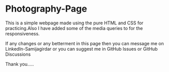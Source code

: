 # Photography-Page

This is a simple webpage made using the pure HTML and CSS for practicing.Also I have added some of the media queries to for the responsiveness.

If any changes or any betterment in this page then you can message me on LinkedIn-Samijagirdar or you can suggest me in GitHub Issues or GitHub Discussions

Thank you.....
